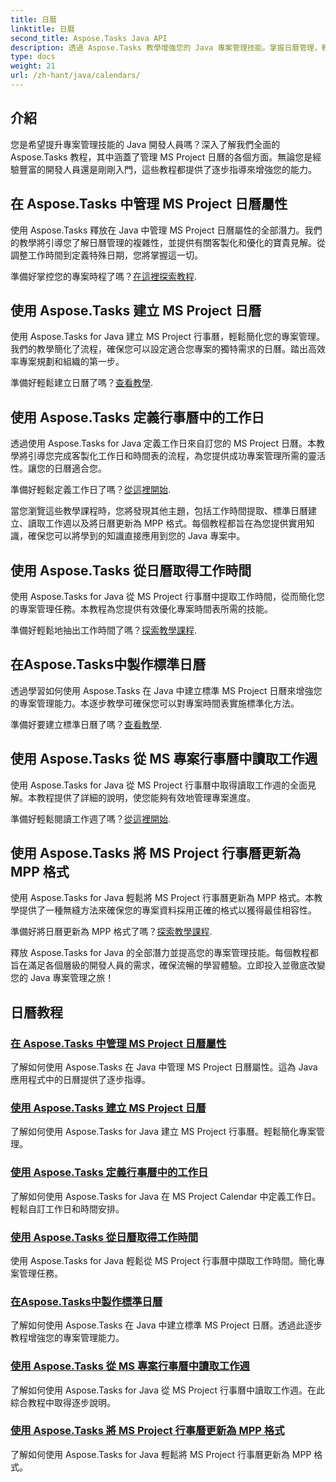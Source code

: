 ```yaml
---
title: 日曆
linktitle: 日曆
second_title: Aspose.Tasks Java API
description: 透過 Aspose.Tasks 教學增強您的 Java 專案管理技能。掌握日曆管理，輕鬆建立、定義工作日和更新日曆。
type: docs
weight: 21
url: /zh-hant/java/calendars/
---
```

## 介紹

您是希望提升專案管理技能的 Java 開發人員嗎？深入了解我們全面的 Aspose.Tasks 教程，其中涵蓋了管理 MS Project 日曆的各個方面。無論您是經驗豐富的開發人員還是剛剛入門，這些教程都提供了逐步指導來增強您的能力。

## 在 Aspose.Tasks 中管理 MS Project 日曆屬性
使用 Aspose.Tasks 釋放在 Java 中管理 MS Project 日曆屬性的全部潛力。我們的教學將引導您了解日曆管理的複雜性，並提供有關客製化和優化的寶貴見解。從調整工作時間到定義特殊日期，您將掌握這一切。

準備好掌控您的專案時程了嗎？[在這裡探索教程](./properties/).

## 使用 Aspose.Tasks 建立 MS Project 日曆
使用 Aspose.Tasks for Java 建立 MS Project 行事曆，輕鬆簡化您的專案管理。我們的教學簡化了流程，確保您可以設定適合您專案的獨特需求的日曆。踏出高效率專案規劃和組織的第一步。

準備好輕鬆建立日曆了嗎？[查看教學](./create/).

## 使用 Aspose.Tasks 定義行事曆中的工作日
透過使用 Aspose.Tasks for Java 定義工作日來自訂您的 MS Project 日曆。本教學將引導您完成客製化工作日和時間表的流程，為您提供成功專案管理所需的靈活性。讓您的日曆適合您。

準備好輕鬆定義工作日了嗎？[從這裡開始](./define-weekdays/).

當您瀏覽這些教學課程時，您將發現其他主題，包括工作時間提取、標準日曆建立、讀取工作週以及將日曆更新為 MPP 格式。每個教程都旨在為您提供實用知識，確保您可以將學到的知識直接應用到您的 Java 專案中。

## 使用 Aspose.Tasks 從日曆取得工作時間
使用 Aspose.Tasks for Java 從 MS Project 行事曆中提取工作時間，從而簡化您的專案管理任務。本教程為您提供有效優化專案時間表所需的技能。

準備好輕鬆地抽出工作時間了嗎？[探索教學課程](./working-hours/).

## 在Aspose.Tasks中製作標準日曆
透過學習如何使用 Aspose.Tasks 在 Java 中建立標準 MS Project 日曆來增強您的專案管理能力。本逐步教學可確保您可以對專案時間表實施標準化方法。

準備好要建立標準日曆了嗎？[查看教學](./make-standard/).

## 使用 Aspose.Tasks 從 MS 專案行事曆中讀取工作週
使用 Aspose.Tasks for Java 從 MS Project 行事曆中取得讀取工作週的全面見解。本教程提供了詳細的說明，使您能夠有效地管理專案進度。

準備好輕鬆閱讀工作週了嗎？[從這裡開始](./read-work-weeks/).

## 使用 Aspose.Tasks 將 MS Project 行事曆更新為 MPP 格式
使用 Aspose.Tasks for Java 輕鬆將 MS Project 行事曆更新為 MPP 格式。本教學提供了一種無縫方法來確保您的專案資料採用正確的格式以獲得最佳相容性。

準備好將日曆更新為 MPP 格式了嗎？[探索教學課程](./update-to-mpp/).

釋放 Aspose.Tasks for Java 的全部潛力並提高您的專案管理技能。每個教程都旨在滿足各個層級的開發人員的需求，確保流暢的學習體驗。立即投入並徹底改變您的 Java 專案管理之旅！
## 日曆教程
### [在 Aspose.Tasks 中管理 MS Project 日曆屬性](./properties/)
了解如何使用 Aspose.Tasks 在 Java 中管理 MS Project 日曆屬性。這為 Java 應用程式中的日曆提供了逐步指導。
### [使用 Aspose.Tasks 建立 MS Project 日曆](./create/)
了解如何使用 Aspose.Tasks for Java 建立 MS Project 行事曆。輕鬆簡化專案管理。
### [使用 Aspose.Tasks 定義行事曆中的工作日](./define-weekdays/)
了解如何使用 Aspose.Tasks for Java 在 MS Project Calendar 中定義工作日。輕鬆自訂工作日和時間安排。
### [使用 Aspose.Tasks 從日曆取得工作時間](./working-hours/)
使用 Aspose.Tasks for Java 輕鬆從 MS Project 行事曆中擷取工作時間。簡化專案管理任務。
### [在Aspose.Tasks中製作標準日曆](./make-standard/)
了解如何使用 Aspose.Tasks 在 Java 中建立標準 MS Project 日曆。透過此逐步教程增強您的專案管理能力。
### [使用 Aspose.Tasks 從 MS 專案行事曆中讀取工作週](./read-work-weeks/)
了解如何使用 Aspose.Tasks for Java 從 MS Project 行事曆中讀取工作週。在此綜合教程中取得逐步說明。
### [使用 Aspose.Tasks 將 MS Project 行事曆更新為 MPP 格式](./update-to-mpp/)
了解如何使用 Aspose.Tasks for Java 輕鬆將 MS Project 行事曆更新為 MPP 格式。